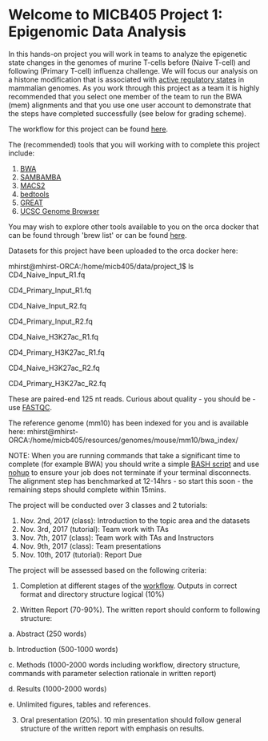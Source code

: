 
# Welcome to MICB405 Project 1: Epigenomic Data Analysis <a id="welcome"></a>

In this hands-on project you will work in teams to analyze the epigenetic state changes in the genomes of murine T-cells before (Naive T-cell) and following (Primary T-cell) influenza challenge.  We will focus our analysis on a histone modification that is associated with [active regulatory states](https://www.nature.com/articles/nrg3682) in mammalian genomes.  As you work through this project as a team it is highly recommended that you select one member of the team to run the BWA (mem) alignments and that you use one user account to demonstrate that the steps have completed successfully (see below for grading scheme).   

The workflow for this project can be found [here](https://github.com/martinhirst/micb405_project_1/blob/master/workflow.jpeg).

The (recommended) tools that you will working with to complete this project include:

1.  [BWA](https://github.com/lh3/bwa) 
2.  [SAMBAMBA](http://lomereiter.github.io/sambamba/)
3.  [MACS2](https://github.com/taoliu/MACS)
4.  [bedtools](http://bedtools.readthedocs.io/en/latest/)
5.  [GREAT](http://great.stanford.edu/public/html/index.php)
6.  [UCSC Genome Browser](https://genome.ucsc.edu/)

You may wish to explore other tools available to you on the orca docker that can be found through 'brew list' or can be found [here](https://github.com/bcgsc/orca/blob/master/versions.tsv).

Datasets for this project have been uploaded to the orca docker here:

mhirst@mhirst-ORCA:/home/micb405/data/project_1$ ls
CD4_Naive_Input_R1.fq

CD4_Primary_Input_R1.fq

CD4_Naive_Input_R2.fq

CD4_Primary_Input_R2.fq

CD4_Naive_H3K27ac_R1.fq

CD4_Primary_H3K27ac_R1.fq  

CD4_Naive_H3K27ac_R2.fq

CD4_Primary_H3K27ac_R2.fq  

These are paired-end 125 nt reads.  Curious about quality - you should be - use [FASTQC](https://www.bioinformatics.babraham.ac.uk/projects/fastqc/).


The reference genome (mm10) has been indexed for you and is available here:
mhirst@mhirst-ORCA:/home/micb405/resources/genomes/mouse/mm10/bwa_index/

NOTE:  When you are running commands that take a significant time to complete (for example BWA) you should write a simple [BASH script](http://tldp.org/LDP/Bash-Beginners-Guide/html/sect_02_01.html) and use [nohup](https://en.wikipedia.org/wiki/Nohup) to ensure your job does not terminate if your terminal disconnects.  The alignment step has benchmarked at 12-14hrs - so start this soon - the remaining steps should complete within 15mins.

The project will be conducted over 3 classes and 2 tutorials:

1. Nov. 2nd, 2017 (class):   Introduction to the topic area and the datasets
2. Nov. 3rd, 2017 (tutorial):  Team work with TAs
3. Nov. 7th, 2017 (class):   Team work with TAs and Instructors
4. Nov. 9th, 2017 (class):  Team presentations
5. Nov. 10th, 2017 (tutorial):  Report Due


The project will be assessed based on the following criteria:

1)	Completion at different stages of the [workflow](https://github.com/martinhirst/micb405_project_1/blob/master/workflow.jpeg). Outputs in correct format and directory structure logical (10%)

2)	Written Report (70-90%).  The written report should conform to following structure:

  a.  Abstract (250 words)

  b.  Introduction (500-1000 words)

  c.  Methods (1000-2000 words including workflow, directory structure, commands with parameter selection rationale in written report)

  d.  Results (1000-2000 words)

  e.  Unlimited figures, tables and references.

3)	Oral presentation (20%).  10 min presentation should follow general structure of the written report with emphasis on results.


